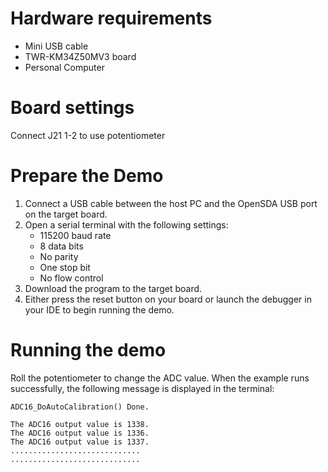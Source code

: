 Hardware requirements
===================
- Mini USB cable
- TWR-KM34Z50MV3 board
- Personal Computer

Board settings
============
Connect J21 1-2 to use potentiometer

Prepare the Demo
===============
1.  Connect a USB cable between the host PC and the OpenSDA USB port on the target board.
2.  Open a serial terminal with the following settings:
    - 115200 baud rate
    - 8 data bits
    - No parity
    - One stop bit
    - No flow control
3.  Download the program to the target board.
4.  Either press the reset button on your board or launch the debugger in your IDE to begin running the demo.

Running the demo
===============
Roll the potentiometer to change the ADC value.
When the example runs successfully, the following message is displayed in the terminal:

~~~~~~~~~~~~~~~~~~~~~~~~~~~~~~
ADC16_DoAutoCalibration() Done.

The ADC16 output value is 1338.
The ADC16 output value is 1336.
The ADC16 output value is 1337.
.............................
.............................
~~~~~~~~~~~~~~~~~~~~~~~~~~~~~~
